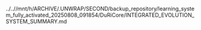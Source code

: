 ../..//mnt/h/ARCHIVE/.UNWRAP/SECOND/backup_repository/learning_system_fully_activated_20250808_091854/DuRiCore/INTEGRATED_EVOLUTION_SYSTEM_SUMMARY.md